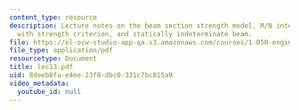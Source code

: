```yaml
---
content_type: resource
description: Lecture notes on the beam section strength model, M/N interactions, compatibility
  with strength criterion, and statically indeterminate beam.
file: https://ol-ocw-studio-app-qa.s3.amazonaws.com/courses/1-050-engineering-mechanics-i-fall-2007/8deeb8fae4ee23f0dbc0331c7bc815a9_lec13.pdf
file_type: application/pdf
resourcetype: Document
title: lec13.pdf
uid: 8deeb8fa-e4ee-23f0-dbc0-331c7bc815a9
video_metadata:
  youtube_id: null
---
```

